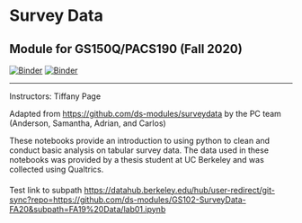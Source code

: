 # Survey Data
## Module for GS150Q/PACS190 (Fall 2020)

[![Binder](https://mybinder.org/badge_logo.svg)](https://mybinder.org/v2/gh/ds-modules/GS102-SurveyData-FA20/master)
[![Binder](https://img.shields.io/badge/Launch-UCB%20Datahub-blue.svg)](https://datahub.berkeley.edu/hub/user-redirect/git-sync?repo=https://github.com/ds-modules/GS102-SurveyData-FA20)

-----

Instructors: Tiffany Page

Adapted from https://github.com/ds-modules/surveydata by the PC team (Anderson, Samantha, Adrian, and Carlos)

These notebooks provide an introduction to using python to clean and conduct basic analysis on tabular survey data. The data used in these notebooks was provided by a thesis student at UC Berkeley and was collected using Qualtrics.



####
Test link to subpath https://datahub.berkeley.edu/hub/user-redirect/git-sync?repo=https://github.com/ds-modules/GS102-SurveyData-FA20&subpath=FA19%20Data/lab01.ipynb
